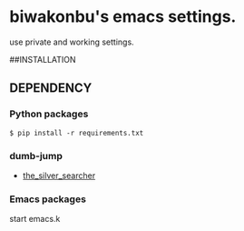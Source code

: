 # biwakonbu's emacs settings.

use private and working settings.

##INSTALLATION

## DEPENDENCY

### Python packages
```
$ pip install -r requirements.txt
```

### dumb-jump

- [the_silver_searcher](https://github.com/ggreer/the_silver_searcher#installing)

### Emacs packages
start emacs.k
